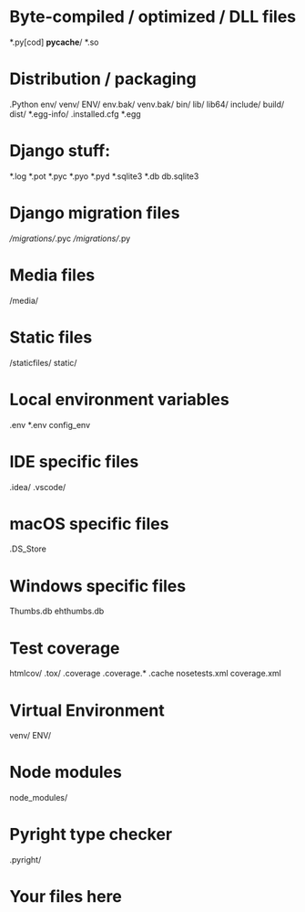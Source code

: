 # Byte-compiled / optimized / DLL files
*.py[cod]
__pycache__/
*.so

# Distribution / packaging
.Python
env/
venv/
ENV/
env.bak/
venv.bak/
bin/
lib/
lib64/
include/
build/
dist/
*.egg-info/
.installed.cfg
*.egg

# Django stuff:
*.log
*.pot
*.pyc
*.pyo
*.pyd
*.sqlite3
*.db
db.sqlite3

# Django migration files
*/migrations/*.pyc
*/migrations/*.py

# Media files
/media/

# Static files
/staticfiles/
static/

# Local environment variables
.env
*.env
config_env

# IDE specific files
.idea/
.vscode/

# macOS specific files
.DS_Store

# Windows specific files
Thumbs.db
ehthumbs.db

# Test coverage
htmlcov/
.tox/
.coverage
.coverage.*
.cache
nosetests.xml
coverage.xml

# Virtual Environment
venv/
ENV/

# Node modules
node_modules/

# Pyright type checker
.pyright/

# Your files here 